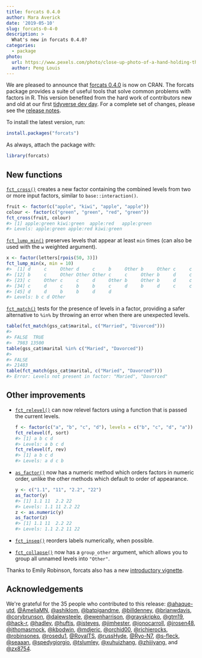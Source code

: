 ```yaml
---
title: forcats 0.4.0
author: Mara Averick
date: '2019-05-10'
slug: forcats-0-4-0
description: > 
  What's new in forcats 0.4.0?
categories:
  - package
photo:
  url: https://www.pexels.com/photo/close-up-photo-of-a-hand-holding-three-white-kittens-1643456/
  author: Peng Louis
---
```




We are pleased to announce that [forcats 0.4.0](http://forcats.tidyverse.org/) is now on CRAN. 
The forcats package provides a suite of useful tools that solve common problems with factors in R. This version benefited from the hard work of contributors new and old at our first [tidyverse dev day](https://www.tidyverse.org/articles/2018/11/tidyverse-developer-day-2019/).  For a complete set of changes, please see the [release notes](https://github.com/tidyverse/forcats/releases/tag/v0.4.0).

To install the latest version, run:


```r
install.packages("forcats")
```

As always, attach the package with:


```r
library(forcats)
```


## New functions

[`fct_cross()`](https://forcats.tidyverse.org/reference/fct_cross.html) creates a new factor containing the combined levels from two or more input factors, similar to `base::interaction()`.  


```r
fruit <- factor(c("apple", "kiwi", "apple", "apple"))
colour <- factor(c("green", "green", "red", "green"))
fct_cross(fruit, colour)
#> [1] apple:green kiwi:green  apple:red   apple:green
#> Levels: apple:green apple:red kiwi:green
```

[`fct_lump_min()`](https://forcats.tidyverse.org/reference/fct_lump.html) preserves levels that appear at least `min` times (can also be used with the `w` weighted argument).  
 

```r
x <- factor(letters[rpois(50, 3)])
fct_lump_min(x, min = 10)
#>  [1] d     c     Other d     c     b     Other b     Other c     c    
#> [12] b     c     Other Other Other c     c     Other b     d     c    
#> [23] c     Other c     c     d     Other b     Other b     d     c    
#> [34] c     d     c     b     b     c     d     b     d     c     c    
#> [45] d     d     b     b     d     d    
#> Levels: b c d Other
```


[`fct_match()`](https://forcats.tidyverse.org/reference/fct_match.html) tests for the presence of levels in a factor, providing a safer alternative to `%in%` by throwing an error when there are unexpected levels.
 

```r
table(fct_match(gss_cat$marital, c("Married", "Divorced")))
#> 
#> FALSE  TRUE 
#>  7983 13500
table(gss_cat$marital %in% c("Maried", "Davorced"))
#> 
#> FALSE 
#> 21483
table(fct_match(gss_cat$marital, c("Maried", "Davorced")))
#> Error: Levels not present in factor: "Maried", "Davorced"
```

## Other improvements

* [`fct_relevel()`](https://forcats.tidyverse.org/reference/fct_relevel.html) can now relevel factors using a function that is passed the current levels.  
 
    
    ```r
    f <- factor(c("a", "b", "c", "d"), levels = c("b", "c", "d", "a"))
    fct_relevel(f, sort)
    #> [1] a b c d
    #> Levels: a b c d
    fct_relevel(f, rev)
    #> [1] a b c d
    #> Levels: a d c b
    ```

* [`as_factor()`](https://forcats.tidyverse.org/dev/reference/as_factor.html) now has a numeric method which orders factors in numeric order, unlike the other methods which default to order of appearance.

    
    ```r
    y <- c("1.1", "11", "2.2", "22")
    as_factor(y)
    #> [1] 1.1 11  2.2 22 
    #> Levels: 1.1 11 2.2 22
    z <- as.numeric(y)
    as_factor(z)
    #> [1] 1.1 11  2.2 22 
    #> Levels: 1.1 2.2 11 22
    ```

* [`fct_inseq()`](https://forcats.tidyverse.org/dev/reference/fct_inorder.html) reorders labels numerically, when possible.

<!--- `fct_collapse()` isn't behaving as expected rn ----->
* [`fct_collapse()`](https://forcats.tidyverse.org/reference/fct_collapse.html) now has a `group_other` argument, which allows you to group all unnamed levels into `"Other"`.  

Thanks to Emily Robinson, forcats also has a new [introductory vignette](https://forcats.tidyverse.org/articles/forcats.html).

## Acknowledgements

We're grateful for the 35 people who contributed to this release: [&#x0040;ahaque-utd](https://github.com/ahaque-utd), [&#x0040;AmeliaMN](https://github.com/AmeliaMN), [&#x0040;ashiklom](https://github.com/ashiklom), [&#x0040;batpigandme](https://github.com/batpigandme), [&#x0040;billdenney](https://github.com/billdenney), [&#x0040;brianwdavis](https://github.com/brianwdavis), [&#x0040;corybrunson](https://github.com/corybrunson), [&#x0040;dalewsteele](https://github.com/dalewsteele), [&#x0040;ewenharrison](https://github.com/ewenharrison), [&#x0040;grayskripko](https://github.com/grayskripko), [&#x0040;gtm19](https://github.com/gtm19), [&#x0040;hack-r](https://github.com/hack-r), [&#x0040;hadley](https://github.com/hadley), [&#x0040;huftis](https://github.com/huftis), [&#x0040;isteves](https://github.com/isteves), [&#x0040;jimhester](https://github.com/jimhester), [&#x0040;jonocarroll](https://github.com/jonocarroll), [&#x0040;jrosen48](https://github.com/jrosen48), [&#x0040;jthomasmock](https://github.com/jthomasmock), [&#x0040;kbodwin](https://github.com/kbodwin), [&#x0040;mdjeric](https://github.com/mdjeric), [&#x0040;orchid00](https://github.com/orchid00), [&#x0040;richierocks](https://github.com/richierocks), [&#x0040;robinsones](https://github.com/robinsones), [&#x0040;rosedu1](https://github.com/rosedu1), [&#x0040;RoyalTS](https://github.com/RoyalTS), [&#x0040;russHyde](https://github.com/russHyde), [&#x0040;Ryo-N7](https://github.com/Ryo-N7), [&#x0040;s-fleck](https://github.com/s-fleck), [&#x0040;seaaan](https://github.com/seaaan), [&#x0040;spedygiorgio](https://github.com/spedygiorgio), [&#x0040;tslumley](https://github.com/tslumley), [&#x0040;xuhuizhang](https://github.com/xuhuizhang), [&#x0040;zhiiiyang](https://github.com/zhiiiyang), and [&#x0040;zx8754](https://github.com/zx8754).

